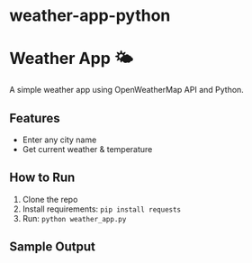 # weather-app-python
# Weather App 🌤️

A simple weather app using OpenWeatherMap API and Python.

## Features
- Enter any city name
- Get current weather & temperature

## How to Run
1. Clone the repo
2. Install requirements: `pip install requests`
3. Run: `python weather_app.py`

## Sample Output
